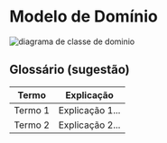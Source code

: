 # Modelo de Domínio

![diagrama de classe de dominio](imgs/diagrama_de_classe_de_dominio.jpg "Diagrama de caso de uso - cliente")

## Glossário (sugestão)

|  Termo  |  Explicação  |
| ------- | ------------ |
| Termo 1 | Explicação 1... |
| Termo 2 | Explicação 2... |
